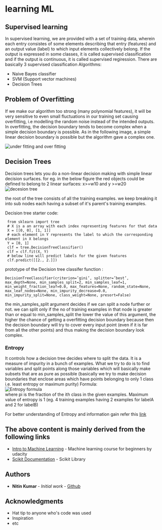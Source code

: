 # learning ML

## Supervised learning
In supervised learning, we are provided with a set of training data, wherein each entry consistes 
of some elements describing that entry (features) and an output value (label) to which input elements
collectively belong. If the output is expressed in some classes, it is called supervised classification and if the output is continuous, it is called supervised regiression. There are basically 3 supervised classification Algorithms:
 * Naive Bayes classifier
 * SVM (Support vector machines)
 * Decision Trees

## Problem of Overfitting
If we make our algorithm too strong (many polynomial features), it will be very sensitive to even small fluctuations in our training
set causing overfitting, i.e modelling the random noise instead of the intended outputs.
In overfitting, the decision boundary tends to become complex when a simple decision boundary is possible.
As in the following image, a simple linear decision boundary is possible but the algorithm
gave a complex one.

![under fitting and over fitting](https://i.stack.imgur.com/yhkx4.jpg)

## Decision Trees
Decision trees lets you do a non-linear decision making with simple linear decision surfaces.
for eg. in the below figure the red objects could be defined to belong to 2 linear surfaces:
x>=w10 and y >=w20
![decesion tree](https://image.slidesharecdn.com/lecture02ml4ltmarinasantini2013-130827052029-phpapp02/95/lecture-02-machine-learning-for-language-technology-decision-trees-and-nearest-neighbors-10-638.jpg?cb=1378716784)

the root of the tree consists of all the training examples. we keep breaking it into sub nodes each having a subset of it's parent's training examples.

Decision tree starter code:
```
 from sklearn import tree
 # X is a an array with each index representing features for that data
 X = [[0, 0], [1, 1]]
 # each element in Y represents the label to which the corresponding element in X belongs
 Y = [0, 1]
 clf = tree.DecisionTreeClassifier()
 clf = clf.fit(X, Y)
 # below line will predict labels for the given features
 clf.predict([[2., 2.]])
```

prototype of the Decision tree classifer function :

```
DecisionTreeClassifier(criterion=’gini’, splitter=’best’, max_depth=None, min_samples_split=2, min_samples_leaf=1, min_weight_fraction_leaf=0.0, max_features=None, random_state=None, max_leaf_nodes=None, min_impurity_decrease=0.0, min_impurity_split=None, class_weight=None, presort=False)
```

the min_samples_split argument decides if we can split a node further or not. we can split 
only if the no of training examples in that node is greater than or equal to min_samples_split
the lower the value of this argument, the higher the chance of getting a overfitting decision
boundary because then the decision boundary will try to cover every input point (even if
it is far from all the other points) and thus making the decision boundary look complex.


### Entropy
It controls how a decision tree decides where to split the data. It is a measure of impurity in a bunch
of examples.
What we try to do is to find variables and split points along those variables which will basically make subsets
that are as pure as possible (basically we try to make decision boundaries that enclose areas which have
points belonging to only 1 class i.e. least entropy or maximum purity)
Formula:<br>
![Entropy formula](https://i.stack.imgur.com/vIFD7.png)<br>
where pi is the fraction of the ith class in the given examples.
Maximum value of entropy is 1 (eg. 4 training examples having 2 examples for labelA and 2 for labelB)

For better understanding of Entropy and information gain refer this [link](https://stackoverflow.com/questions/1859554/what-is-entropy-and-information-gain)

## The above content is mainly derived from the following links

* [Intro to Machine Learning](https://in.udacity.com/course/intro-to-machine-learning--ud120/?) - Machine learning course for beginners by udacity
* [Scikit Documentation](http://scikit-learn.org/stable/index.html) - Scikit Library
<!--
## Contributing

Please read [CONTRIBUTING.md](https://gist.github.com/PurpleBooth/b24679402957c63ec426) for details on our code of conduct, and the process for submitting pull requests to us.

-->
## Authors

* **Nitin Kumar** - *Initial work* - [Github](https://github.com/Nitinkmr)

<!--
## License

This project is licensed under the MIT License - see the [LICENSE.md](LICENSE.md) file for details
-->
## Acknowledgments

* Hat tip to anyone who's code was used
* Inspiration
* etc
